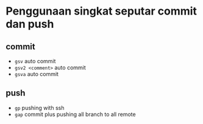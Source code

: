 # Penggunaan singkat seputar commit dan push
## commit
- `gsv` auto commit
- `gsv2 <comment>` auto commit
- `gsva` auto commit
## push
- `gp` pushing with ssh
- `gap` commit plus pushing all branch to all remote
